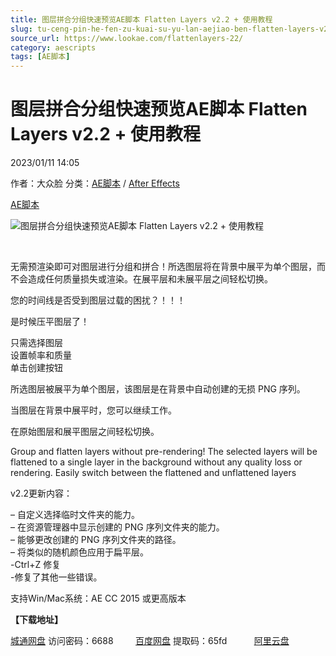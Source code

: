 ```yaml
---
title: 图层拼合分组快速预览AE脚本 Flatten Layers v2.2 + 使用教程
slug: tu-ceng-pin-he-fen-zu-kuai-su-yu-lan-aejiao-ben-flatten-layers-v2-2-shi-yong-jiao-cheng
source_url: https://www.lookae.com/flattenlayers-22/
category: aescripts
tags: [AE脚本]
---
```

# 图层拼合分组快速预览AE脚本 Flatten Layers v2.2 + 使用教程

2023/01/11 14:05

作者：大众脸
分类：[AE脚本](https://www.lookae.com/after-effects/aescripts/) / [After Effects](https://www.lookae.com/after-effects/)

[AE脚本](https://www.lookae.com/tag/ae%e8%84%9a%e6%9c%ac/)

![图层拼合分组快速预览AE脚本 Flatten Layers v2.2 + 使用教程](https://www.lookae.com/wp-content/uploads/2021/11/Flatten-Layers.jpg "图层拼合分组快速预览AE脚本 Flatten Layers v2.2 + 使用教程-LookAE.com")

[﻿﻿﻿](https://cloud.video.taobao.com//play/u/705956171/p/1/e/6/t/1/337249079041.mp4)

无需预渲染即可对图层进行分组和拼合！所选图层将在背景中展平为单个图层，而不会造成任何质量损失或渲染。在展平层和未展平层之间轻松切换。

您的时间线是否受到图层过载的困扰？！！！

是时候压平图层了！

只需选择图层  
设置帧率和质量  
单击创建按钮

所选图层被展平为单个图层，该图层是在背景中自动创建的无损 PNG 序列。

当图层在背景中展平时，您可以继续工作。

在原始图层和展平图层之间轻松切换。

Group and flatten layers without pre-rendering! The selected layers will be flattened to a single layer in the background without any quality loss or rendering. Easily switch between the flattened and unflattened layers

v2.2更新内容：

– 自定义选择临时文件夹的能力。  
– 在资源管理器中显示创建的 PNG 序列文件夹的能力。  
– 能够更改创建的 PNG 序列文件夹的路径。  
– 将类似的随机颜色应用于扁平层。  
-Ctrl+Z 修复  
-修复了其他一些错误。

支持Win/Mac系统：AE CC 2015 或更高版本

**【下载地址】**

[城通网盘](https://url70.ctfile.com/f/2827370-762240526-cc36af?p=4431) 访问密码：6688         [百度网盘](https://pan.baidu.com/s/1qMF4aRUeT5ohj-eHaUYFhg?pwd=65fd) 提取码：65fd           [阿里云盘](https://www.aliyundrive.com/s/ndBe9PruaFu)
